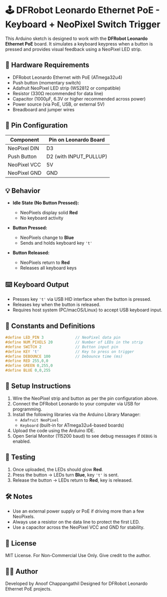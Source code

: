 
# 🕹️ DFRobot Leonardo Ethernet PoE - Keyboard + NeoPixel Switch Trigger

This Arduino sketch is designed to work with the **DFRobot Leonardo Ethernet PoE** board. It simulates a keyboard keypress when a button is pressed and provides visual feedback using a NeoPixel LED strip.

## 🔧 Hardware Requirements

- DFRobot Leonardo Ethernet with PoE (ATmega32u4)
- Push button (momentary switch)
- Adafruit NeoPixel LED strip (WS2812 or compatible)
- Resistor (330Ω recommended for data line)
- Capacitor (1000µF, 6.3V or higher recommended across power)
- Power source (via PoE, USB, or external 5V)
- Breadboard and jumper wires

## 📌 Pin Configuration

| Component        | Pin on Leonardo Board  |
|------------------|------------------------|
| NeoPixel DIN     | D3                     |
| Push Button      | D2 (with INPUT_PULLUP) |
| NeoPixel VCC     | 5V                     |
| NeoPixel GND     | GND                    |

## 💡 Behavior

- **Idle State (No Button Pressed):**
  - NeoPixels display solid **Red**
  - No keyboard activity

- **Button Pressed:**
  - NeoPixels change to **Blue**
  - Sends and holds keyboard key `'t'`

- **Button Released:**
  - NeoPixels return to **Red**
  - Releases all keyboard keys

## ⌨️ Keyboard Output

- Presses key `'t'` via USB HID interface when the button is pressed.
- Releases key when the button is released.
- Requires host system (PC/macOS/Linux) to accept USB keyboard input.

## 🧾 Constants and Definitions

```cpp
#define LED_PIN 3              // NeoPixel data pin
#define NUM_PIXELS 20          // Number of LEDs in the strip
#define SWITCH 2               // Button input pin
#define KEY 't'                // Key to press on trigger
#define DEBOUNCE 100           // Debounce time (ms)
#define RED 255,0,0
#define GREEN 0,255,0
#define BLUE 0,0,255
```

## 🔌 Setup Instructions

1. Wire the NeoPixel strip and button as per the pin configuration above.
2. Connect the DFRobot Leonardo to your computer via USB for programming.
3. Install the following libraries via the Arduino Library Manager:
   - `Adafruit NeoPixel`
   - `Keyboard` (built-in for ATmega32u4-based boards)
4. Upload the code using the Arduino IDE.
5. Open Serial Monitor (115200 baud) to see debug messages if `DEBUG` is enabled.

## 🧪 Testing

1. Once uploaded, the LEDs should glow **Red**.
2. Press the button → LEDs turn **Blue**, key `'t'` is sent.
3. Release the button → LEDs return to **Red**, key is released.

## 🛠️ Notes

- Use an external power supply or PoE if driving more than a few NeoPixels.
- Always use a resistor on the data line to protect the first LED.
- Use a capacitor across the NeoPixel VCC and GND for stability.

## 📜 License

MIT License. For Non-Commercial Use Only. Give credit to the author.

## 👨‍💻 Author

Developed by Anoof Chappangathil
Designed for DFRobot Leonardo Ethernet PoE projects.
